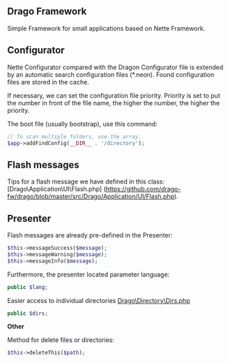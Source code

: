 ## Drago Framework
Simple Framework for small applications based on Nette Framework.

## Configurator
Nette Configurator compared with the Dragon Configurator file is extended by an automatic
search configuration files (*.neon). Found configuration files are stored in the cache.

If necessary, we can set the configuration file priority. Priority is set to put the number
in front of the file name, the higher the number, the higher the priority.

The boot file (usually bootstrap), use this command:
```php
// To scan multiple folders, use the array.
$app->addFindConfig(__DIR__ . '/directory');
```

## Flash messages
Tips for a flash message we have defined in this class: [Drago\Application\UI\Flash.php]
(https://github.com/drago-fw/drago/blob/master/src/Drago/Application/UI/Flash.php).

## Presenter
Flash messages are already pre-defined in the Presenter:
```php
$this->messageSuccess($message);
$this->messageWarning($message);
$this->messageInfo($message);
```

Furthermore, the presenter located parameter language:
```php
public $lang;
```

Easier access to individual directories [Drago\Directory\Dirs.php](https://github.com/drago-fw/dirs)
```php
public $dirs;
```

**Other**

Method for delete files or directories:
```php
$this->deleteThis($path);
```
